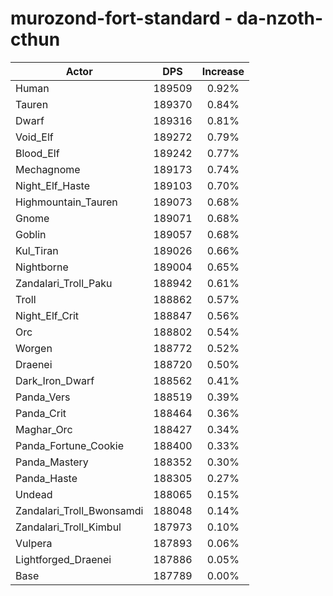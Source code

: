 # murozond-fort-standard - da-nzoth-cthun
| Actor | DPS | Increase |
|---|:---:|:---:|
|Human|189509|0.92%|
|Tauren|189370|0.84%|
|Dwarf|189316|0.81%|
|Void_Elf|189272|0.79%|
|Blood_Elf|189242|0.77%|
|Mechagnome|189173|0.74%|
|Night_Elf_Haste|189103|0.70%|
|Highmountain_Tauren|189073|0.68%|
|Gnome|189071|0.68%|
|Goblin|189057|0.68%|
|Kul_Tiran|189026|0.66%|
|Nightborne|189004|0.65%|
|Zandalari_Troll_Paku|188942|0.61%|
|Troll|188862|0.57%|
|Night_Elf_Crit|188847|0.56%|
|Orc|188802|0.54%|
|Worgen|188772|0.52%|
|Draenei|188720|0.50%|
|Dark_Iron_Dwarf|188562|0.41%|
|Panda_Vers|188519|0.39%|
|Panda_Crit|188464|0.36%|
|Maghar_Orc|188427|0.34%|
|Panda_Fortune_Cookie|188400|0.33%|
|Panda_Mastery|188352|0.30%|
|Panda_Haste|188305|0.27%|
|Undead|188065|0.15%|
|Zandalari_Troll_Bwonsamdi|188048|0.14%|
|Zandalari_Troll_Kimbul|187973|0.10%|
|Vulpera|187893|0.06%|
|Lightforged_Draenei|187886|0.05%|
|Base|187789|0.00%|

